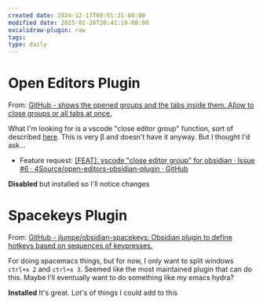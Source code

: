 ```yaml
---
created date: 2024-12-17T08:51:31-08:00
modified date: 2025-02-26T20:41:19-08:00
excalidraw-plugin: raw
tags: 
type: daily
---
```

# Open Editors Plugin
From: [GitHub - shows the opened groups and the tabs inside them. Allow to close groups or all tabs at once.](https://github.com/4Source/open-editors-obsidian-plugin)

What I'm looking for is a vscode "close editor group" function, sort of described [here](https://www.reddit.com/r/ObsidianMD/comments/1atadhv/keybinds_to_manage_tab_group_layout_or_carrying/).  This is very β and doesn't have it anyway.  But I thought I'd ask...

- Feature request:  [[FEAT]: vscode "close editor group" for obsidian · Issue #6 · 4Source/open-editors-obsidian-plugin · GitHub](https://github.com/4Source/open-editors-obsidian-plugin/issues/6)

**Disabled** but installed so I'll notice changes

# Spacekeys Plugin
From: [GitHub - jlumpe/obsidian-spacekeys: Obsidian plugin to define hotkeys based on sequences of keypresses.](https://github.com/jlumpe/obsidian-spacekeys)

For doing spacemacs things, but for now, I only want to split windows `ctrl+x 2` and `ctrl+x 3`. Seemed like the most maintained plugin that can do this.  Maybe I'll eventually want to do something like my emacs hydra?

**Installed**  It's great.  Lot's of things I could add to this
